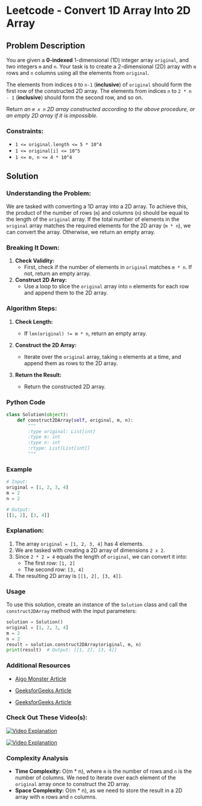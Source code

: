 # Leetcode - Convert 1D Array Into 2D Array

## Problem Description

You are given a **0-indexed** 1-dimensional (1D) integer array `original`, and two integers `m` and `n`. Your task is to create a 2-dimensional (2D) array with `m` rows and `n` columns using all the elements from `original`.

The elements from indices `0` to `n-1` (**inclusive**) of `original` should form the first row of the constructed 2D array. The elements from indices `n` to `2 * n - 1` (**inclusive**) should form the second row, and so on.

Return _an `m x n` 2D array constructed according to the above procedure, or an empty 2D array if it is impossible._

### Constraints:

- `1 <= original.length <= 5 * 10^4`
- `1 <= original[i] <= 10^5`
- `1 <= m, n <= 4 * 10^4`

## Solution

### Understanding the Problem:

We are tasked with converting a 1D array into a 2D array. To achieve this, the product of the number of rows (`m`) and columns (`n`) should be equal to the length of the `original` array. If the total number of elements in the `original` array matches the required elements for the 2D array (`m * n`), we can convert the array. Otherwise, we return an empty array.

### Breaking It Down:

1. **Check Validity:**
   - First, check if the number of elements in `original` matches `m * n`. If not, return an empty array.
2. **Construct 2D Array:**
   - Use a loop to slice the `original` array into `n` elements for each row and append them to the 2D array.

### Algorithm Steps:

1. **Check Length:**
   - If `len(original) != m * n`, return an empty array.
2. **Construct the 2D Array:**

   - Iterate over the `original` array, taking `n` elements at a time, and append them as rows to the 2D array.

3. **Return the Result:**
   - Return the constructed 2D array.

### Python Code

```python
class Solution(object):
    def construct2DArray(self, original, m, n):
        """
        :type original: List[int]
        :type m: int
        :type n: int
        :rtype: List[List[int]]
        """

```

### Example

```python
# Input:
original = [1, 2, 3, 4]
m = 2
n = 2

# Output:
[[1, 2], [3, 4]]
```

### Explanation:

1. The array `original = [1, 2, 3, 4]` has 4 elements.
2. We are tasked with creating a 2D array of dimensions `2 x 2`.
3. Since `2 * 2 = 4` equals the length of `original`, we can convert it into:
   - The first row: `[1, 2]`
   - The second row: `[3, 4]`
4. The resulting 2D array is `[[1, 2], [3, 4]]`.

### Usage

To use this solution, create an instance of the `Solution` class and call the `construct2DArray` method with the input parameters:

```python
solution = Solution()
original = [1, 2, 3, 4]
m = 2
n = 2
result = solution.construct2DArray(original, m, n)
print(result)  # Output: [[1, 2], [3, 4]]
```

### Additional Resources

- [Algo Monster Article](https://algo.monster/liteproblems/2022)

- [GeeksforGeeks Article ](https://www.geeksforgeeks.org/python-flatten-a-2d-numpy-array-into-1d-array/)

- [GeeksforGeeks Article ](https://www.geeksforgeeks.org/convert-a-1d-array-to-a-2d-numpy-array/)

### Check Out These Video(s):

[![Video Explanation](https://img.youtube.com/vi/AvLVZ3oLOGw/mqdefault.jpg)](https://youtu.be/AvLVZ3oLOGw)

[![Video Explanation](https://img.youtube.com/vi/l-VLzZ2riTc/mqdefault.jpg)](https://youtu.be/l-VLzZ2riTc)

### Complexity Analysis

- **Time Complexity:** O(m \* n), where `m` is the number of rows and `n` is the number of columns. We need to iterate over each element of the `original` array once to construct the 2D array.
- **Space Complexity:** O(m \* n), as we need to store the result in a 2D array with `m` rows and `n` columns.

